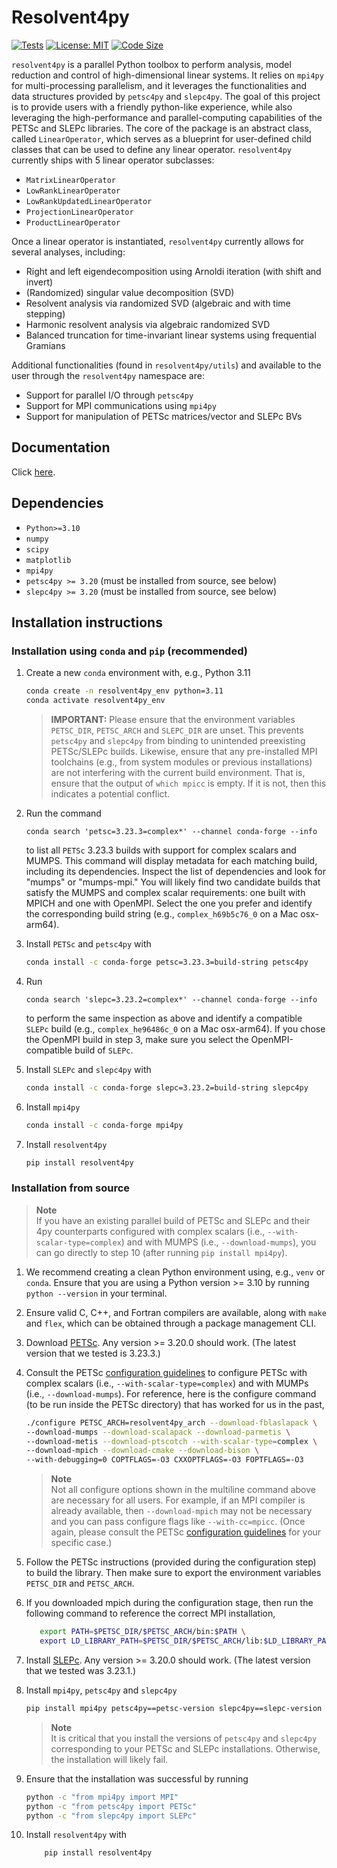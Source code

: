 # Resolvent4py

[![Tests](https://github.com/albertopadovan/resolvent4py/actions/workflows/tests.yml/badge.svg)](https://github.com/albertopadovan/resolvent4py/actions/workflows/tests.yml)
[![License: MIT](https://img.shields.io/badge/License-MIT-yellow.svg)](LICENSE)
[![Code Size](https://img.shields.io/github/languages/code-size/albertopadovan/resolvent4py.svg)](https://github.com/albertopadovan/resolvent4py)


`resolvent4py` is a parallel Python toolbox to perform 
analysis, model reduction and control of high-dimensional linear systems. 
It relies on `mpi4py` for multi-processing parallelism, and it leverages 
the functionalities and data structures provided by `petsc4py` and `slepc4py`.
The goal of this project is to provide users with a friendly python-like
experience, while also leveraging the high-performance and parallel-computing
capabilities of the PETSc and SLEPc libraries.
The core of the package is an abstract class, called `LinearOperator`, which 
serves as a blueprint for user-defined child classes that can be used to
define any linear operator. 
`resolvent4py` currently ships with 5 linear operator subclasses:

- `MatrixLinearOperator`
- `LowRankLinearOperator`
- `LowRankUpdatedLinearOperator`
- `ProjectionLinearOperator`
- `ProductLinearOperator`

Once a linear operator is instantiated, `resolvent4py` currently allows for
several analyses, including:

- Right and left eigendecomposition using Arnoldi iteration (with shift and 
  invert)
- (Randomized) singular value decomposition (SVD)
- Resolvent analysis via randomized SVD (algebraic and with time stepping)
- Harmonic resolvent analysis via algebraic randomized SVD
- Balanced truncation for time-invariant linear systems using frequential Gramians

Additional functionalities (found in `resolvent4py/utils`) and available 
to the user through the `resolvent4py` namespace are:

- Support for parallel I/O through `petsc4py`
- Support for MPI communications using `mpi4py`
- Support for manipulation of PETSc matrices/vector and SLEPc BVs

## Documentation

Click [here](https://albertopadovan.github.io/resolvent4py/).

## Dependencies

- `Python>=3.10`
- `numpy`
- `scipy`
- `matplotlib`
- `mpi4py`
- `petsc4py >= 3.20` (must be installed from source, see below)
- `slepc4py >= 3.20` (must be installed from source, see below)



## Installation instructions

### Installation using `conda` and `pip` (recommended)

1. Create a new `conda` environment with, e.g., Python 3.11
    ```bash
    conda create -n resolvent4py_env python=3.11
    conda activate resolvent4py_env
    ```
    > **IMPORTANT:**
    > Please ensure that the environment variables `PETSC_DIR`, `PETSC_ARCH`
    > and `SLEPC_DIR` are unset.
    > This prevents `petsc4py` and `slepc4py` from binding to
    > unintended preexisting PETSc/SLEPc builds.
    > Likewise, ensure that any pre-installed MPI toolchains 
    > (e.g., from system modules or previous installations) are not 
    > interfering with the current build environment. That is, 
    > ensure that the output of `which mpicc` is empty. If it is not, then
    > this indicates a potential conflict.

2. Run the command
    ```
    conda search 'petsc=3.23.3=complex*' --channel conda-forge --info
    ```
   to list all `PETSc` 3.23.3 builds with support for complex scalars and MUMPS.
   This command will display metadata for each matching build, including its dependencies.
   Inspect the list of dependencies and look for "mumps" or "mumps-mpi."
   You will likely find two candidate builds that satisfy the MUMPS and complex
   scalar requirements: one built with MPICH and one with OpenMPI. 
   Select the one you prefer
   and identify the corresponding build string 
   (e.g., `complex_h69b5c76_0` on a Mac osx-arm64).
   
4. Install `PETSc` and `petsc4py` with
    ```bash
    conda install -c conda-forge petsc=3.23.3=build-string petsc4py
    ```

5. Run
    ```
    conda search 'slepc=3.23.2=complex*' --channel conda-forge --info
    ```
   to perform the same inspection as above and identify a compatible `SLEPc`
   build (e.g., `complex_he96486c_0` on a Mac osx-arm64). 
   If you chose the OpenMPI build in step 3, make sure you select
   the OpenMPI-compatible build of `SLEPc`.

6. Install `SLEPc` and `slepc4py` with
    ```bash
    conda install -c conda-forge slepc=3.23.2=build-string slepc4py
    ```
4. Install `mpi4py`
    ```bash
    conda install -c conda-forge mpi4py
    ```
5. Install `resolvent4py`
    ```bash
    pip install resolvent4py
    ```


### Installation from source

> **Note**  
> If you have an existing parallel build of PETSc and SLEPc and their
> 4py counterparts configured with complex scalars 
> (i.e., `--with-scalar-type=complex`) and with MUMPS (i.e.,
> `--download-mumps`), you can go directly to step 10 (after running 
> `pip install mpi4py`).


1. We recommend creating a clean Python environment using, e.g., `venv` or `conda`.
Ensure that you are using a Python version >= 3.10 by running 
`python --version` in your terminal.
2. Ensure valid C, C++, and Fortran compilers are available, 
along with ```make``` and ```flex```,
which can be obtained through a package management CLI.
3. Download [PETSc](https://petsc.org/release/install/download/). Any version >= 
  3.20.0 should work. (The latest version that we tested is 3.23.3.)
4. Consult the PETSc [configuration guidelines](https://petsc.org/release/install/install/)
to configure PETSc with complex scalars (i.e., `--with-scalar-type=complex`) and 
with MUMPs (i.e., `--download-mumps`).
For reference, here is the configure command (to be run inside the PETSc directory)
that has worked for us in the past,
    ```bash
    ./configure PETSC_ARCH=resolvent4py_arch --download-fblaslapack \
    --download-mumps --download-scalapack --download-parmetis \
    --download-metis --download-ptscotch --with-scalar-type=complex \
    --download-mpich --download-cmake --download-bison \
    --with-debugging=0 COPTFLAGS=-O3 CXXOPTFLAGS=-O3 FOPTFLAGS=-O3
    ```
    > **Note**  
    > Not all configure options shown in the multiline command above are necessary 
    > for all users. For example, if an MPI
    > compiler is already available, then `--download-mpich` may
    > not be necessary and you can pass configure flags like
    > `--with-cc=mpicc`. (Once again, please consult the PETSc 
    > [configuration guidelines](https://petsc.org/release/install/install/) for
    > your specific case.)
5. Follow the PETSc instructions (provided during the configuration step) to 
  build the library. Then make sure to export the environment variables
  `PETSC_DIR` and `PETSC_ARCH`.
6. If you downloaded mpich during the configuration stage, then run the following
  command to reference the correct MPI installation,
    ```bash
       export PATH=$PETSC_DIR/$PETSC_ARCH/bin:$PATH \
       export LD_LIBRARY_PATH=$PETSC_DIR/$PETSC_ARCH/lib:$LD_LIBRARY_PATH
    ```
7. Install [SLEPc](https://slepc.upv.es/documentation/instal.htm). Any version >=
  3.20.0 should work. (The latest version that we tested was 3.23.1.)
8. Install `mpi4py`, `petsc4py` and `slepc4py`
    ```bash
    pip install mpi4py petsc4py==petsc-version slepc4py==slepc-version
    ```
    > **Note**  
    > It is critical that you install the versions of `petsc4py` and `slepc4py` 
    > corresponding to your PETSc and SLEPc installations. Otherwise, the
    > installation will likely fail.
    
9. Ensure that the installation was successful by running
    ```bash
    python -c "from mpi4py import MPI"
    python -c "from petsc4py import PETSc"
    python -c "from slepc4py import SLEPc"
    ```
10. Install `resolvent4py` with
    ```bash
        pip install resolvent4py
    ```